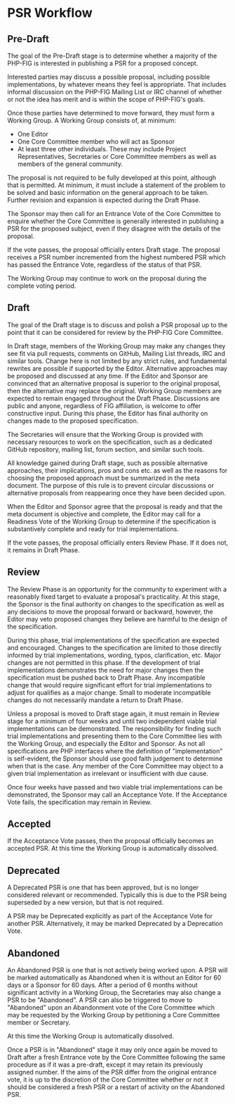 # PSR Workflow

## Pre-Draft

The goal of the Pre-Draft stage is to determine whether a majority of the PHP-FIG is interested in publishing a PSR for a proposed concept.

Interested parties may discuss a possible proposal, including possible implementations, by whatever means they feel is appropriate. That includes informal discussion on the PHP-FIG Mailing List or IRC channel of whether or not the idea has merit and is within the scope of PHP-FIG's goals.

Once those parties have determined to move forward, they must form a Working Group.  A Working Group consists of, at minimum:

* One Editor
* One Core Committee member who will act as Sponsor
* At least three other individuals. These may include Project Representatives, Secretaries or Core Committee members as well as members of the general community.

The proposal is not required to be fully developed at this point, although that is permitted. At minimum, it must include a statement of the problem to be solved and basic information on the general approach to be taken. Further revision and expansion is expected during the Draft Phase.

The Sponsor may then call for an Entrance Vote of the Core Committee to enquire whether the Core Committee is generally interested in publishing a PSR for the proposed subject, even if they disagree with the details of the proposal.

If the vote passes, the proposal officially enters Draft stage. The proposal receives a PSR number incremented from the highest numbered PSR which has passed the Entrance Vote, regardless of the status of that PSR.

The Working Group may continue to work on the proposal during the complete voting period.

## Draft

The goal of the Draft stage is to discuss and polish a PSR proposal up to the point that it can be considered for review by the PHP-FIG Core Committee.

In Draft stage, members of the Working Group may make any changes they see fit via pull requests, comments on GitHub, Mailing List threads, IRC and similar tools. Change here is not limited by any strict rules, and fundamental rewrites are possible if supported by the Editor. Alternative approaches may be proposed and discussed at any time. If the Editor and Sponsor are convinced that an alternative proposal is superior to the original proposal, then the alternative may replace the original.  Working Group members are expected to remain engaged throughout the Draft Phase.  Discussions are public and anyone, regardless of FIG affiliation, is welcome to offer constructive input.  During this phase, the Editor has final authority on changes made to the proposed specification.

The Secretaries will ensure that the Working Group is provided with necessary resources to work on the specification, such as a dedicated GitHub repository, mailing list, forum section, and similar such tools.

All knowledge gained during Draft stage, such as possible alternative approaches, their implications, pros and cons etc. as well as the reasons for choosing the proposed approach must be summarized in the meta document. The purpose of this rule is to prevent circular discussions or alternative proposals from reappearing once they have been decided upon.

When the Editor and Sponsor agree that the proposal is ready and that the meta document is objective and complete, the Editor may call for a Readiness Vote of the Working Group to determine if the specification is substantively complete and ready for trial implementations.

If the vote passes, the proposal officially enters Review Phase.  If it does not, it remains in Draft Phase.

## Review

The Review Phase is an opportunity for the community to experiment with a reasonably fixed target to evaluate a proposal's practicality.  At this stage, the Sponsor is the final authority on changes to the specification as well as any decisions to move the proposal forward or backward, however, the Editor may veto proposed changes they believe are harmful to the design of the specification.

During this phase, trial implementations of the specification are expected and encouraged.  Changes to the specification are limited to those directly informed by trial implementations, wording, typos, clarification, etc.  Major changes are not permitted in this phase.  If the development of trial implementations demonstrates the need for major changes then the specification must be pushed back to Draft Phase. Any incompatible change that would require significant effort for trial implementations to adjust for qualifies as a major change.  Small to moderate incompatible changes do not necessarily mandate a return to Draft Phase.

Unless a proposal is moved to Draft stage again, it must remain in Review stage for a minimum of four weeks and until two independent viable trial implementations can be demonstrated. The responsibility for finding such trial implementations and presenting them to the Core Committee lies with the Working Group, and especially the Editor and Sponsor. As not all specifications are PHP interfaces where the definition of "implementation" is self-evident, the Sponsor should use good faith judgement to determine when that is the case.  Any member of the Core Committee may object to a given trial implementation as irrelevant or insufficient with due cause.

Once four weeks have passed and two viable trial implementations can be demonstrated, the Sponsor may call an Acceptance Vote.  If the Acceptance Vote fails, the specification may remain in Review.

## Accepted

If the Acceptance Vote passes, then the proposal officially becomes an accepted PSR.  At this time the Working Group is automatically dissolved.

## Deprecated

A Deprecated PSR is one that has been approved, but is no longer considered relevant or recommended.  Typically this is due to the PSR being superseded by a new version, but that is not required.

A PSR may be Deprecated explicitly as part of the Acceptance Vote for another PSR.  Alternatively, it may be marked Deprecated by a Deprecation Vote.

## Abandoned

An Abandoned PSR is one that is not actively being worked upon. A PSR will be marked automatically as Abandoned when it is without an Editor for 60 days or a Sponsor for 60 days. After a period of 6 months without significant activity in a Working Group, the Secretaries may also change a PSR to be "Abandoned". A PSR can also be triggered to move to "Abandoned" upon an Abandonment vote of the Core Committee which may be requested by the Working Group by petitioning a Core Committee member or Secretary.

At this time the Working Group is automatically dissolved.

Once a PSR is in "Abandoned" stage it may only once again be moved to Draft after a fresh Entrance vote by the Core Committee following the same procedure as if it was a pre-draft, except it may retain its previously assigned number. If the aims of the PSR differ from the original entrance vote, it is up to the discretion of the Core Committee whether or not it should be considered a fresh PSR or a restart of activity on the Abandoned PSR.
